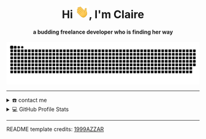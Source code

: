 <div align="center">
<h1 align="center">Hi <img width="35" src="https://github.com/1999AZZAR/1999AZZAR/blob/main/resources/img/waving.gif">, I'm Claire</h1>
<h4 align="center">a budding freelance developer who is finding her way</h4>
</div>

<div align="center">
  <a href="https://1999azzar.github.io/1999AZZAR/">
  <img  src="https://github.com/1999AZZAR/1999AZZAR/blob/main/resources/img/grid-snake.svg"
       alt="snake" /></a>
</div>

-----
<details>
  <summary>☎️ contact me</summary>
<div>
  <samp>
    <h2 align="center">you can reach me by:</h2>
    <p align="center">
      <br/>
      <a href="https://www.linkedin.com/in/claire-ingram/" target="blank"><img align="center"
         src="https://img.shields.io/badge/linkedin-%231DA1F2.svg?style=for-the-badge&logo=linkedin&logoColor=white"
         alt="azzar" height="30"/></a>
      <a href="mailto:mail.claireingram@gmail.com" target="blank"><img align="center"
         src="https://img.shields.io/badge/gmail-EA4335.svg?style=for-the-badge&logo=gmail&logoColor=white"
         alt="azzar" height="30"/></a>
    </p>
  </samp>
</div>
</details>

<details> 
  <summary>💻 GitHub Profile Stats</summary>
  <div>
  <samp>
    <h2 align="center"> Github stats </h2>
      <br/>
    <details open>
  <summary><h3>Languages</h3></summary>
            <p align="center">
        <a href="https://github.com/Ing3rs/">
          <img src="https://github-readme-stats.vercel.app/api/top-langs/?username=Ing3rs&langs_count=6&theme=gruvbox&layout=compact&hide_border=true"
          alt="Ing3rs :: overall Top Langs " /></a>
      </p>
        <p align="center">
          <a href="https://github.com/Ing3rs/">
          <img width="35%" src="https://github-profile-summary-cards.vercel.app/api/cards/repos-per-language?username=Ing3rs&theme=gruvbox&layout=compact&hide_border=true"
          alt="Ing3rs :: Top Langs by repo" />
          <img width="35%" src="https://github-profile-summary-cards.vercel.app/api/cards/most-commit-language?username=Ing3rs&theme=gruvbox&layout=compact&hide_border=true"
          alt="Ing3rs :: Top Langs by commit" />
          </a>
        </p>
</details>
    <details open>
  <summary><h3>stasistic</h3></summary>
        <p align="center">
          <a href="https://github.com/1999Ing3rsAZZAR/">
          <img width="49.5%" src="https://github-readme-stats.vercel.app/api?username=Ing3rs&show_icons=true&theme=gruvbox&hide_border=true" />
          <img width="49.5%" src="https://github-readme-streak-stats.herokuapp.com/?user=Ing3rs&theme=gruvbox&hide_border=true" />
          </a>
       </p>
     <br>
     </samp>
  </div>    
</details>

-----
README template credits: [1999AZZAR](https://github.com/1999AZZAR)
